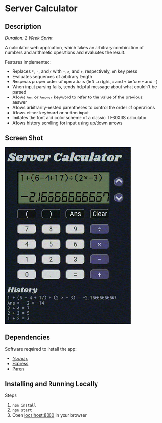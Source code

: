 # Server Calculator

## Description

_Duration: 2 Week Sprint_

A calculator web application, which takes an arbitrary combination of numbers and arithmetic operations and evaluates the result.

Features implemented:
 * Replaces `*`, `-`, and `/` with `−`,  `×`, and `÷`, respectively, on key press
 * Evaluates sequences of arbitrary length
 * Respects proper order of operations (left to right, `×` and `÷` before `+` and `−`)
 * When input parsing fails, sends helpful message about what couldn't be parsed
 * Allows `Ans` or `Answer` keyword to refer to the value of the previous answer
 * Allows arbitrarily-nested parentheses to control the order of operations
 * Allows either keyboard or button input
 * Imitates the font and color scheme of a classic TI-30XIIS calculator
 * Allows history scrolling for input using up/down arrows

## Screen Shot

![calculator interface](images/server-calculator-demo.gif)

## Dependencies

Software required to install the app:
 - [Node.js](https://nodejs.org/en/)
 - [Express](https://expressjs.com/)
 - [Paren](https://www.npmjs.com/package/paren?activeTab=readme)


## Installing and Running Locally

Steps:

1. `npm install`
2. `npm start`
3. Open [localhost:8000](http://localhost:8000/) in your browser

